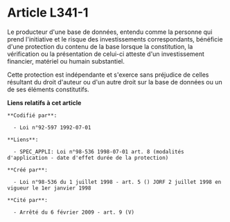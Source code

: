 # Article L341-1

Le producteur d'une base de données, entendu comme la personne qui prend l'initiative et le risque des investissements
correspondants, bénéficie d'une protection du contenu de la base lorsque la constitution, la vérification ou la présentation
de celui-ci atteste d'un investissement financier, matériel ou humain substantiel.

Cette protection est indépendante et s'exerce sans préjudice de celles résultant du droit d'auteur ou d'un autre droit sur la
base de données ou un de ses éléments constitutifs.

**Liens relatifs à cet article**

	**Codifié par**:

	  - Loi n°92-597 1992-07-01

	**Liens**:

	  - SPEC_APPLI: Loi n°98-536 1998-07-01 art. 8 (modalités d'application - date d'effet durée de la protection)

	**Créé par**:

	  - Loi n°98-536 du 1 juillet 1998 - art. 5 () JORF 2 juillet 1998 en vigueur le 1er janvier 1998

	**Cité par**:

	  - Arrêté du 6 février 2009 - art. 9 (V)
